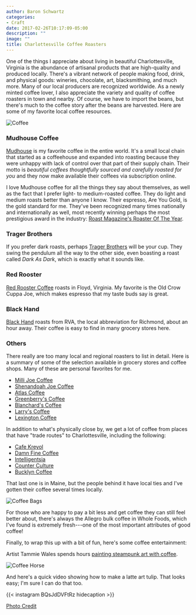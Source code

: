 ```yaml
---
author: Baron Schwartz
categories:
- Craft
date: 2017-02-26T10:17:09-05:00
description: ""
image: ""
title: Charlottesville Coffee Roasters
---
```


One of the things I appreciate about living in beautiful Charlottesville,
Virginia is the abundance of artisanal products that are high-quality and
produced locally. There's a vibrant network of people making food, drink, and
physical goods: wineries, chocolate, art, blacksmithing, and much more. Many of
our local producers are recognized worldwide. As a newly minted coffee lover, I
also appreciate the variety and quality of coffee roasters in town and nearby.
Of course, we have to import the beans, but there's much to the coffee story
after the beans are harvested. Here are some of my favorite local coffee
resources.

![Coffee](/media/2017/02/coffee.jpg)

<!--more-->

### Mudhouse Coffee

[Mudhouse](http://mudhouse.com/) is my favorite coffee in the entire world. It's
a small local chain that started as a coffeehouse and expanded into roasting
because they were unhappy with lack of control over that part of their supply
chain. Their motto is _beautiful coffees thoughtfully sourced and carefully
roasted for you_ and they now make available their coffees via subscription
online.

I love Mudhouse coffee for all the things they say about themselves, as well as
the fact that I prefer light- to medium-roasted coffee. They do light and medium
roasts better than anyone I know. Their espresso, Are You Gold, is the gold
standard for me. They've been recognized many times nationally and
internationally as well, most recently winning perhaps the most prestigious
award in the industry: [Roast Magazine's Roaster Of The
Year](http://mudhouse.com/mudhouse-named-2017-micro-roaster-year/).

### Trager Brothers

If you prefer dark roasts, perhaps [Trager
Brothers](http://www.tbcroasters.com/) will be your cup. They swing the pendulum
all the way to the other side, even boasting a roast called _Dark As Dark_,
which is exactly what it sounds like.

### Red Rooster

[Red Rooster Coffee](https://redroostercoffee.com/) roasts in Floyd, Virginia.
My favorite is the Old Crow Cuppa Joe, which makes espresso that my taste buds
say is great.

### Black Hand

[Black Hand](http://blackhandcoffeeco.com/) roasts from RVA, the local
abbreviation for Richmond, about an hour away. Their coffee is easy to find in
many grocery stores here.

### Others

There really are too many local and regional roasters to list in detail. Here is
a summary of some of the selection available in grocery stores and coffee shops.
Many of these are personal favorites for me.

- [Milli Joe Coffee](https://www.yelp.com/biz/milli-coffee-roasters-charlottesville)
- [Shenandoah Joe Coffee](http://shenandoahjoe.com/)
- [Atlas Coffee](http://www.atlascoffeecville.com/)
- [Greenberry's Coffee](https://greenberrys.com/)
- [Blanchard's Coffee](https://blanchardscoffee.com/)
- [Larry's Coffee](https://larryscoffee.com/)
- [Lexington Coffee](http://www.lexingtoncoffee.com/)

In addition to what's physically close by, we get a lot of coffee from places
that have "trade routes" to Charlottesville, including the following:

- [Cafe Kreyol](http://www.coffeehunterproject.com/shop/defense-against-the-dark-arts)
- [Damn Fine Coffee](www.damnfinechicago.com/)
- [Intelligentsia](https://www.intelligentsiacoffee.com/)
- [Counter Culture](https://counterculturecoffee.com/)
- [Bucklyn Coffee](http://bucklyncoffee.com/)

That last one is in Maine, but the people behind it have local ties and I've
gotten their coffee several times locally.

![Coffee Bags](/media/2017/02/coffee-bags.jpg)

For those who are happy to pay a bit less and get coffee they can still feel
better about, there's always the Allegro bulk coffee in Whole Foods, which I've
found is extremely fresh---one of the most important attributes of good coffee!

Finally, to wrap this up with a bit of fun, here's some coffee entertainment:

Artist Tammie Wales spends hours [painting steampunk art with coffee](http://www.boredpanda.com/it-takes-hours-to-paint-steampunk-art-using-real-coffee/).

![Coffee Horse](/media/2017/02/coffee-horse.jpg)

And here's a quick video showing how to make a latte art tulip. That looks easy;
I'm sure I can do that too.

{{< instagram BQsJdDVFtRz hidecaption >}}

[Photo Credit](http://www.pdphoto.org/)
